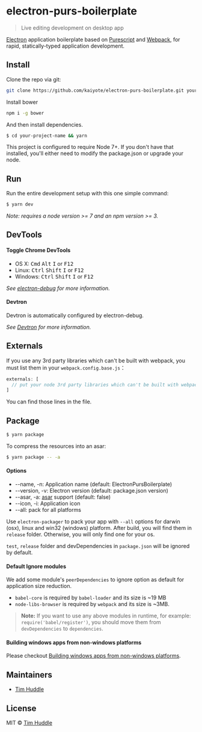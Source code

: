 # electron-purs-boilerplate

> Live editing development on desktop app

[Electron](http://electron.atom.io/) application boilerplate based on [Purescript](http://www.purescript.org/) and [Webpack](http://webpack.github.io/docs/), for rapid, statically-typed application development.

## Install

Clone the repo via git:

```bash
git clone https://github.com/kaiyote/electron-purs-boilerplate.git your-project-name
```

Install bower
```bash
npm i -g bower
```

And then install dependencies.

```bash
$ cd your-project-name && yarn
```

This project is configured to require Node 7+. If you don't have that installed, you'll either need to modify the package.json or upgrade your node.


## Run

Run the entire development setup with this one simple command:

```bash
$ yarn dev
```

*Note: requires a node version >= 7 and an npm version >= 3.*


## DevTools

#### Toggle Chrome DevTools

- OS X: <kbd>Cmd</kbd> <kbd>Alt</kbd> <kbd>I</kbd> or <kbd>F12</kbd>
- Linux: <kbd>Ctrl</kbd> <kbd>Shift</kbd> <kbd>I</kbd> or <kbd>F12</kbd>
- Windows: <kbd>Ctrl</kbd> <kbd>Shift</kbd> <kbd>I</kbd> or <kbd>F12</kbd>

*See [electron-debug](https://github.com/sindresorhus/electron-debug) for more information.*

#### Devtron

Devtron is automatically configured by electron-debug.

*See [Devtron](http://electron.atom.io/devtron/) for more information.*

## Externals

If you use any 3rd party libraries which can't be built with webpack, you must list them in your `webpack.config.base.js`：

```javascript
externals: [
  // put your node 3rd party libraries which can't be built with webpack here (mysql, mongodb, and so on..)
]
```

You can find those lines in the file.


## Package

```bash
$ yarn package
```

To compress the resources into an asar:

```bash
$ yarn package -- -a
```

#### Options

- --name, -n: Application name (default: ElectronPursBoilerplate)
- --version, -v: Electron version (default: package.json version)
- --asar, -a: [asar](https://github.com/atom/asar) support (default: false)
- --icon, -i: Application icon
- --all: pack for all platforms

Use `electron-packager` to pack your app with `--all` options for darwin (osx), linux and win32 (windows) platform. After build, you will find them in `release` folder. Otherwise, you will only find one for your os.

`test`, `release` folder and devDependencies in `package.json` will be ignored by default.

#### Default Ignore modules

We add some module's `peerDependencies` to ignore option as default for application size reduction.

- `babel-core` is required by `babel-loader` and its size is ~19 MB
- `node-libs-browser` is required by `webpack` and its size is ~3MB.

> **Note:** If you want to use any above modules in runtime, for example: `require('babel/register')`, you should move them from `devDependencies` to `dependencies`.

#### Building windows apps from non-windows platforms

Please checkout [Building windows apps from non-windows platforms](https://github.com/maxogden/electron-packager#building-windows-apps-from-non-windows-platforms).


## Maintainers

- [Tim Huddle](https://github.com/kaiyote)


## License
MIT © [Tim Huddle](https://github.com/kaiyote)
